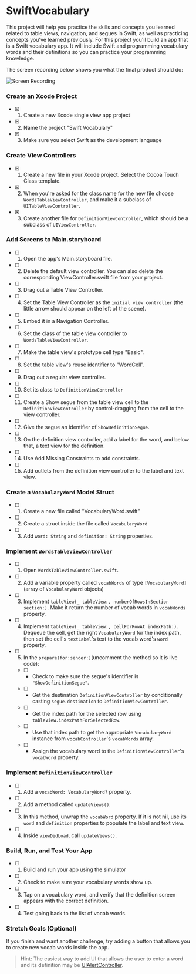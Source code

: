 # SwiftVocabulary

This project will help you practice the skills and concepts you learned related to table views, navigation, and segues in Swift, as well as practicing concepts you've learned previously. For this project you'll build an app that is a Swift vocabulary app. It will include Swift and programming vocabulary words and their definitions so you can practice your programming knowledge.

The screen recording below shows you what the final product should do:

![Screen Recording](https://github.com/LambdaSchool/SwiftVocabulary/blob/master/ScreenRecording.gif)

### Create an Xcode Project

- [x] 1. Create a new Xcode single view app project
- [x] 2. Name the project "Swift Vocabulary"
- [x] 3. Make sure you select Swift as the development language

### Create View Controllers

- [x] 1. Create a new file in your Xcode project. Select the Cocoa Touch Class template.
- [x] 2. When you're asked for the class name for the new file choose `WordsTableViewController`, and make it a subclass of `UITableViewController`.
- [x] 3. Create another file for `DefinitionViewController`, which should be a subclass of `UIViewController`.

### Add Screens to Main.storyboard

- [ ] 1. Open the app's Main.storyboard file.
- [ ] 2. Delete the default view controller. You can also delete the corresponding ViewController.swift file from your project.
- [ ] 3. Drag out a Table View Controller.
- [ ] 4. Set the Table View Controller as the `initial view controller` (the little arrow should appear on the left of the scene).
- [ ] 5. Embed it in a Navigation Controller.
- [ ] 6. Set the class of the table view controller to `WordsTableViewController`.
- [ ] 7. Make the table view's prototype cell type "Basic".
- [ ] 8. Set the table view's reuse identifier to "WordCell".
- [ ] 9. Drag out a regular view controller.
- [ ] 10. Set its class to `DefinitionViewController`
- [ ] 11. Create a Show segue from the table view cell to the `DefinitionViewController` by control-dragging from the cell to the view controller.
- [ ] 12. Give the segue an identifier of `ShowDefinitionSegue`.
- [ ] 13. On the definition view controller, add a label for the word, and below that, a text view for the definition.
- [ ] 14. Use Add Missing Constraints to add constraints.
- [ ] 15. Add outlets from the definition view controller to the label and text view.

### Create a `VocabularyWord` Model Struct

- [ ] 1. Create a new file called "VocabularyWord.swift"
- [ ] 2. Create a struct inside the file called `VocabularyWord`
- [ ] 3. Add `word: String` and `definition: String` properties.

### Implement `WordsTableViewController`

- [ ] 1. Open `WordsTableViewController.swift`.
- [ ] 2. Add a variable property called `vocabWords` of type `[VocabularyWord]` (array of `VocabularyWord` objects)
- [ ] 3. Implement `tableView(_ tableView:, numberOfRowsInSection section:)`. Make it return the number of vocab words in `vocabWords` property.
- [ ] 4. Implement `tableView(_ tableView:, cellForRowAt indexPath:)`. Dequeue the cell, get the right `VocabularyWord` for the index path, then set the cell's `textLabel`'s text to the vocab word's `word` property.
- [ ] 5. In the `prepare(for:sender:)`(uncomment the method so it is live code):
    - [ ] * Check to make sure the segue's identifier is `"ShowDefinitionSegue"`.
    - [ ] * Get the destination `DefinitionViewController` by conditionally casting `segue.destination` to `DefinitionViewController`.
    - [ ] * Get the index path for the selected row using `tableView.indexPathForSelectedRow`.
    - [ ] * Use that index path to get the appropriate `VocabularyWord` instance from `vocabController`'s `vocabWords` array.
    - [ ] * Assign the vocabulary word to the `DefinitionViewController`'s `vocabWord` property.

### Implement `DefinitionViewController`

- [ ] 1. Add a `vocabWord: VocabularyWord?` property.
- [ ] 2. Add a method called `updateViews()`. 
- [ ] 3. In this method, unwrap the `vocabWord` property. If it is not nil, use its `word` and `definition` properties to populate the label and text view.
- [ ] 4. Inside `viewDidLoad`, call `updateViews()`.

### Build, Run, and Test Your App

- [ ] 1. Build and run your app using the simulator
- [ ] 2. Check to make sure your vocabulary words show up.
- [ ] 3. Tap on a vocabulary word, and verify that the definition screen appears with the correct definition.
- [ ] 4. Test going back to the list of vocab words.

### Stretch Goals (Optional)

If you finish and want another challenge, try adding a button that allows you to create new vocab words inside the app.

> Hint: The easiest way to add UI that allows the user to enter a word and its definition may be [UIAlertController](https://developer.apple.com/documentation/uikit/uialertcontroller).

